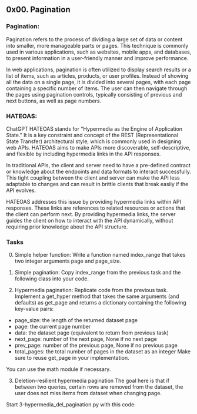 ## 0x00. Pagination

### Pagination:
Pagination refers to the process of dividing a large set of data or content into smaller, more manageable parts or pages. This technique is commonly used in various applications, such as websites, mobile apps, and databases, to present information in a user-friendly manner and improve performance.

In web applications, pagination is often utilized to display search results or a list of items, such as articles, products, or user profiles. Instead of showing all the data on a single page, it is divided into several pages, with each page containing a specific number of items. The user can then navigate through the pages using pagination controls, typically consisting of previous and next buttons, as well as page numbers.

### HATEOAS:


ChatGPT
HATEOAS stands for "Hypermedia as the Engine of Application State." It is a key constraint and concept of the REST (Representational State Transfer) architectural style, which is commonly used in designing web APIs. HATEOAS aims to make APIs more discoverable, self-descriptive, and flexible by including hypermedia links in the API responses.

In traditional APIs, the client and server need to have a pre-defined contract or knowledge about the endpoints and data formats to interact successfully. This tight coupling between the client and server can make the API less adaptable to changes and can result in brittle clients that break easily if the API evolves.

HATEOAS addresses this issue by providing hypermedia links within API responses. These links are references to related resources or actions that the client can perform next. By providing hypermedia links, the server guides the client on how to interact with the API dynamically, without requiring prior knowledge about the API structure.

### Tasks
0. Simple helper function: Write a function named index_range that takes two integer arguments page and page_size.

1. Simple pagination: Copy index_range from the previous task and the following class into your code.

2. Hypermedia pagination: Replicate code from the previous task.
Implement a get_hyper method that takes the same arguments (and defaults) as get_page and returns a dictionary containing the following key-value pairs:

* page_size: the length of the returned dataset page
* page: the current page number
* data: the dataset page (equivalent to return from previous task)
* next_page: number of the next page, None if no next page
* prev_page: number of the previous page, None if no previous page
* total_pages: the total number of pages in the dataset as an integer
Make sure to reuse get_page in your implementation.

You can use the math module if necessary.

3. Deletion-resilient hypermedia pagination
The goal here is that if between two queries, certain rows are removed from the dataset, the user does not miss items from dataset when changing page.

Start 3-hypermedia_del_pagination.py with this code:


